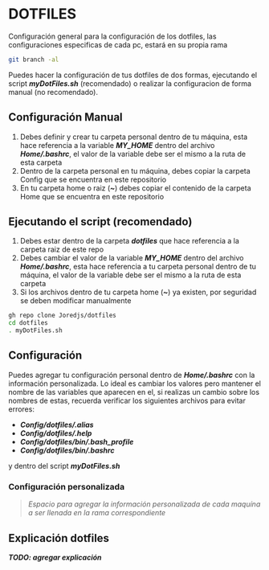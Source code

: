 # DOTFILES

Configuración general para la configuración de los dotfiles, las configuraciones especificas de cada pc, estará en su propia rama

```bash
git branch -al
```

Puedes hacer la configuración de tus dotfiles de dos formas, ejecutando el script ***myDotFiles.sh*** (recomendado) o realizar la configuracion de forma manual (no recomendado).

## Configuración Manual

1. Debes definir y crear tu carpeta personal dentro de tu máquina, esta hace referencia a la variable ***MY_HOME*** dentro del archivo ***Home/.bashrc***, el valor de la variable debe ser el mismo a la ruta de esta carpeta
2. Dentro de la carpeta personal en tu máquina, debes copiar la carpeta Config que se encuentra en este repositorio
3. En tu carpeta home o raiz (***~***) debes copiar el contenido de la carpeta Home que se encuentra en este repositorio

## Ejecutando el script (**recomendado**)

1. Debes estar dentro de la carpeta ***dotfiles*** que hace referencia a la carpeta raiz de este repo
2. Debes cambiar el valor de la variable ***MY_HOME*** dentro del archivo ***Home/.bashrc***, esta hace referencia a tu carpeta personal dentro de tu máquina, el valor de la variable debe ser el mismo a la ruta de esta carpeta
3. Si los archivos dentro de tu carpeta home (***~***) ya existen, por seguridad se deben modificar manualmente

```bash
gh repo clone Joredjs/dotfiles
cd dotfiles
. myDotFiles.sh
```

## Configuración

Puedes agregar tu configuración personal dentro de ***Home/.bashrc*** con la información personalizada. Lo ideal es cambiar los valores pero mantener el nombre de las variables que aparecen en el, si realizas un cambio sobre los nombres de estas, recuerda verificar los siguientes archivos para evitar errores:

- ***Config/dotfiles/.alias***
- ***Config/dotfiles/.help***
- ***Config/dotfiles/bin/.bash_profile***
- ***Config/dotfiles/bin/.bashrc***

y dentro del script ***myDotFiles.sh***

### Configuración personalizada

> *Espacio para agregar la información personalizada de cada maquína a ser llenada en la rama correspondiente*

## Explicación dotfiles

***TODO: agregar explicación***
